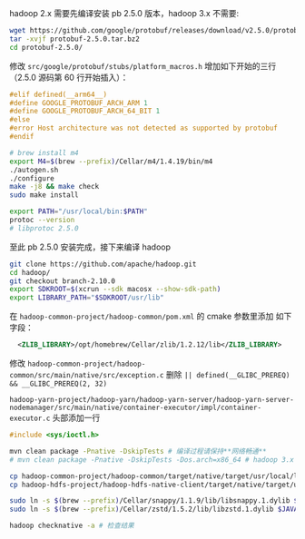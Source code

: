 hadoop 2.x 需要先编译安装 pb 2.5.0 版本，hadoop 3.x 不需要:
```bash
wget https://github.com/google/protobuf/releases/download/v2.5.0/protobuf-2.5.0.tar.bz2
tar -xvjf protobuf-2.5.0.tar.bz2
cd protobuf-2.5.0/
```

修改 `src/google/protobuf/stubs/platform_macros.h`
增加如下开始的三行（2.5.0 源码第 60 行开始插入）：

```cpp
#elif defined(__arm64__)
#define GOOGLE_PROTOBUF_ARCH_ARM 1
#define GOOGLE_PROTOBUF_ARCH_64_BIT 1
#else
#error Host architecture was not detected as supported by protobuf
#endif
```


```bash
# brew install m4
export M4=$(brew --prefix)/Cellar/m4/1.4.19/bin/m4
./autogen.sh
./configure
make -j8 && make check
sudo make install

export PATH="/usr/local/bin:$PATH"
protoc --version
# libprotoc 2.5.0
```

至此 pb 2.5.0 安装完成，接下来编译 hadoop

```bash
git clone https://github.com/apache/hadoop.git
cd hadoop/
git checkout branch-2.10.0
export SDKROOT=$(xcrun --sdk macosx --show-sdk-path)
export LIBRARY_PATH="$SDKROOT/usr/lib"
```

在 `hadoop-common-project/hadoop-common/pom.xml` 的 cmake 参数里添加 如下字段：
```xml
  <ZLIB_LIBRARY>/opt/homebrew/Cellar/zlib/1.2.12/lib</ZLIB_LIBRARY>
```

修改 `hadoop-common-project/hadoop-common/src/main/native/src/exception.c`
删除 `|| defined(__GLIBC_PREREQ) && __GLIBC_PREREQ(2, 32)`

`hadoop-yarn-project/hadoop-yarn/hadoop-yarn-server/hadoop-yarn-server-nodemanager/src/main/native/container-executor/impl/container-executor.c`
头部添加一行 
```cpp
#include <sys/ioctl.h>
```

```bash
mvn clean package -Pnative -DskipTests # 编译过程请保持**网络畅通**
# mvn clean package -Pnative -DskipTests -Dos.arch=x86_64 # hadoop 3.x 用这个命令

cp hadoop-common-project/hadoop-common/target/native/target/usr/local/lib/* $HADOOP_HOME/lib/native/
cp hadoop-hdfs-project/hadoop-hdfs-native-client/target/native/target/usr/local/lib/* $HADOOP_HOME/lib/native/

sudo ln -s $(brew --prefix)/Cellar/snappy/1.1.9/lib/libsnappy.1.dylib $JAVA_HOME/bin/
sudo ln -s $(brew --prefix)/Cellar/zstd/1.5.2/lib/libzstd.1.dylib $JAVA_HOME/bin/

hadoop checknative -a # 检查结果
```
